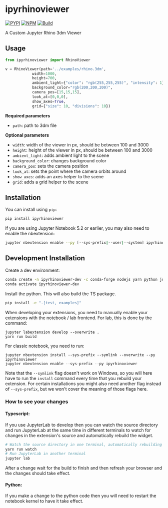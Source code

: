 
# ipyrhinoviewer

[![PYPI](https://img.shields.io/pypi/v/ipyrhinoviewer?color=%23)](https://pypi.org/project/ipyrhinoviewer/)
[![NPM](https://img.shields.io/npm/v/ipyrhinoviewer?color=%23)](https://www.npmjs.com/package/ipyrhinoviewer)
[![Build](https://img.shields.io/github/workflow/status/TU-Wien-dataLAB/ipyrhinoviewer/Build)](https://github.com/TU-Wien-dataLAB/ipyrhinoviewer/actions/workflows/build.yml)

A Custom Jupyter Rhino 3dm Viewer
## Usage
```python
from ipyrhinoviewer import RhinoViewer

v = RhinoViewer(path='../examples/rhino.3dm',
            width=1000,
            height=700,
            ambient_light={"color": "rgb(255,255,255)", "intensity": 1},
            background_color="rgb(200,200,200)",
            camera_pos=[15,15,15],
            look_at=[0,0,0],
            show_axes=True,
            grid={"size": 10, "divisions": 10})
```
**Required parameters**
* `path`: path to 3dm file

**Optional parameters**
* `width`: width of the viewer in px, should be between 100 and 3000
* `height`: height of the viewer in px, should be between 100 and 3000
* `ambient_light`: adds ambient light to the scene
* `background_color`: changes background color
* `camera_pos`: sets the camera position
* `look_at`: sets the point where the camera orbits around
* `show_axes`: adds an axes helper to the scene
* `grid`: adds a grid helper to the scene

## Installation

You can install using `pip`:

```bash
pip install ipyrhinoviewer
```

If you are using Jupyter Notebook 5.2 or earlier, you may also need to enable
the nbextension:
```bash
jupyter nbextension enable --py [--sys-prefix|--user|--system] ipyrhinoviewer
```

## Development Installation

Create a dev environment:
```bash
conda create -n ipyrhinoviewer-dev -c conda-forge nodejs yarn python jupyterlab
conda activate ipyrhinoviewer-dev
```

Install the python. This will also build the TS package.
```bash
pip install -e ".[test, examples]"
```

When developing your extensions, you need to manually enable your extensions with the
notebook / lab frontend. For lab, this is done by the command:

```
jupyter labextension develop --overwrite .
yarn run build
```

For classic notebook, you need to run:

```
jupyter nbextension install --sys-prefix --symlink --overwrite --py ipyrhinoviewer
jupyter nbextension enable --sys-prefix --py ipyrhinoviewer
```

Note that the `--symlink` flag doesn't work on Windows, so you will here have to run
the `install` command every time that you rebuild your extension. For certain installations
you might also need another flag instead of `--sys-prefix`, but we won't cover the meaning
of those flags here.

### How to see your changes
#### Typescript:
If you use JupyterLab to develop then you can watch the source directory and run JupyterLab at the same time in different
terminals to watch for changes in the extension's source and automatically rebuild the widget.

```bash
# Watch the source directory in one terminal, automatically rebuilding when needed
yarn run watch
# Run JupyterLab in another terminal
jupyter lab
```

After a change wait for the build to finish and then refresh your browser and the changes should take effect.

#### Python:
If you make a change to the python code then you will need to restart the notebook kernel to have it take effect.
